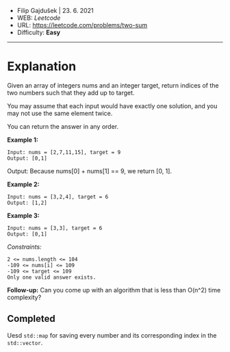 - Filip Gajdušek | 23. 6. 2021
- WEB: *Leetcode*
- URL: https://leetcode.com/problems/two-sum
- Difficulty: **Easy**
--------------------------------------------
# Explanation
Given an array of integers nums and an integer target, return indices of the two numbers such that they add up to target.

You may assume that each input would have exactly one solution, and you may not use the same element twice.

You can return the answer in any order.

 

**Example 1:**

    Input: nums = [2,7,11,15], target = 9
    Output: [0,1]
Output: Because nums[0] + nums[1] == 9, we return [0, 1].

**Example 2:**

    Input: nums = [3,2,4], target = 6
    Output: [1,2]

**Example 3:**

    Input: nums = [3,3], target = 6
    Output: [0,1]

 

*Constraints:*

    2 <= nums.length <= 104
    -109 <= nums[i] <= 109
    -109 <= target <= 109
    Only one valid answer exists.

**Follow-up:** Can you come up with an algorithm that is less than O(n^2) time complexity?

## Completed
Uesd ```std::map``` for saving every number and its corresponding index in the ```std::vector```.